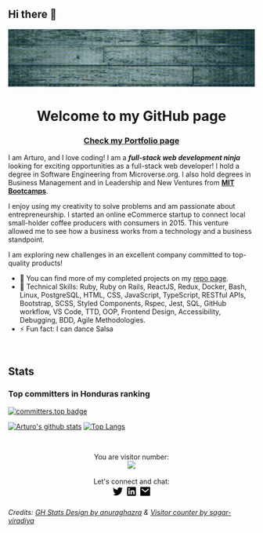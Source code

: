## Hi there 👋

<div align="center"><img src="./images/Welcome.gif"></div>

<h1 align="center">Welcome to my GitHub page</h1>

### <div><p align="center"><a href="https://starsheriff.me">Check my Portfolio page</a></p></div>

I am Arturo, and I love coding! I am a ***full-stack web development ninja*** looking for exciting opportunities as a full-stack web developer! I hold a degree in Software Engineering from Microverse.org. I also hold degrees in Business Management and in Leadership and New Ventures from <strong><a href="https://bootcamps.mit.edu/">MIT Bootcamps</a></strong>.

  I enjoy using my creativity to solve problems and am passionate about entrepreneurship. I started an online eCommerce startup to connect local small-holder coffee producers with consumers in 2015. This venture allowed me to see how a business works from a technology and a business standpoint.

   I am exploring new challenges in an excellent company committed to top-quality products!

- 🔭 You can find more of my completed projects on my [repo page](https://github.com/StarSheriff2?tab=repositories).
- 🌱 Technical Skills: Ruby, Ruby on Rails, ReactJS, Redux, Docker, Bash, Linux, PostgreSQL, HTML, CSS, JavaScript, TypeScript, RESTful APIs, Bootstrap, SCSS, Styled Components, Rspec, Jest, SQL, GitHub workflow, VS Code, TTD, OOP, Frontend Design, Accessibility, Debugging, BDD, Agile Methodologies.
- ⚡ Fun fact: I can dance Salsa

<br>

## Stats

### Top committers in Honduras ranking

[![committers.top badge](https://user-badge.committers.top/honduras_public/StarSheriff2.svg)](https://committers.top/honduras_public#StarSheriff2)

[![Arturo's github stats](https://github-readme-stats.vercel.app/api?username=StarSheriff2&count_private=true&show_icons=true&theme=synthwave)](https://github.com/anuraghazra/github-readme-stats)
[![Top Langs](https://github-readme-stats.vercel.app/api/top-langs/?username=StarSheriff2&layout=compact)](https://github.com/anuraghazra/github-readme-stats)

<br>

<p align="center"> 
  You are visitor number: <br>
  <img src="https://profile-counter.glitch.me/StarSheriff2/count.svg" />
</p>

<div align="center">Let's connect and chat:<br>
  <a href="https://twitter.com/Turo_83"><img src="images/twitter-fill.png"></a>&nbsp;<a href="https://www.linkedin.com/in/arturoalvarezv/"><img src="images/linkedin-box-fill.png"></a>&nbsp;<a href="mailto:<nowiki>arturo.coder2020@gmail.com?subject="Hi"><img src="images/mail-fill.png"></a></div>

###### Credits: [GH Stats Design by anuraghazra](https://github.com/anuraghazra) & [Visitor counter by sagar-viradiya](https://github.com/sagar-viradiya)
